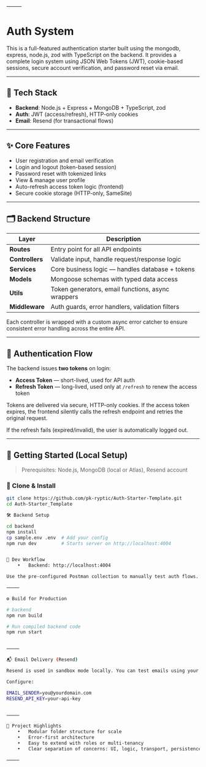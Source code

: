 ⸻

# Auth System 

This is a full-featured authentication starter built using the mongodb, express, node.js, zod with TypeScript on the backend. It provides a complete login system using JSON Web Tokens (JWT), cookie-based sessions, secure account verification, and password reset via email.

---

## 🔧 Tech Stack

- **Backend**: Node.js + Express + MongoDB + TypeScript, zod
- **Auth**: JWT (access/refresh), HTTP-only cookies
- **Email**: Resend (for transactional flows)

---

## ✨ Core Features

- User registration and email verification
- Login and logout (token-based session)
- Password reset with tokenized links
- View & manage user profile
- Auto-refresh access token logic (frontend)
- Secure cookie storage (HTTP-only, SameSite)

---

## 🗂️ Backend Structure

| Layer     | Description |
|-----------|-------------|
| **Routes** | Entry point for all API endpoints |
| **Controllers** | Validate input, handle request/response logic |
| **Services** | Core business logic — handles database + tokens |
| **Models** | Mongoose schemas with typed data access |
| **Utils** | Token generators, email functions, async wrappers |
| **Middleware** | Auth guards, error handlers, validation filters |

Each controller is wrapped with a custom async error catcher to ensure consistent error handling across the entire API.

---

## 🔐 Authentication Flow

The backend issues **two tokens** on login:

- **Access Token** — short-lived, used for API auth
- **Refresh Token** — long-lived, used only at `/refresh` to renew the access token

Tokens are delivered via secure, HTTP-only cookies. If the access token expires, the frontend silently calls the refresh endpoint and retries the original request.

If the refresh fails (expired/invalid), the user is automatically logged out.

---

## 🚀 Getting Started (Local Setup)

> Prerequisites: Node.js, MongoDB (local or Atlas), Resend account

### 🔨 Clone & Install

```bash
git clone https://github.com/pk-ryptic/Auth-Starter-Template.git
cd Auth-Starter_Template

🛠️ Backend Setup

cd backend
npm install
cp sample.env .env  # Add your config
npm run dev         # Starts server on http://localhost:4004


🔁 Dev Workflow
	•	Backend: http://localhost:4004

Use the pre-configured Postman collection to manually test auth flows.

⸻

⚙️ Build for Production

# backend
npm run build

# Run compiled backend code
npm run start


⸻

📬 Email Delivery (Resend)

Resend is used in sandbox mode locally. You can test emails using your Resend dashboard.

Configure:

EMAIL_SENDER=you@yourdomain.com
RESEND_API_KEY=your-api-key


⸻

📁 Project Highlights
	•	Modular folder structure for scale
	•	Error-first architecture
	•	Easy to extend with roles or multi-tenancy
	•	Clear separation of concerns: UI, logic, transport, persistence

⸻